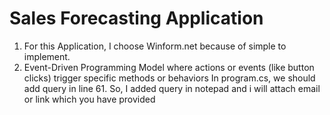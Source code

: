 # Sales Forecasting Application
1. For this Application, I choose Winform.net because of simple to implement.
2. Event-Driven Programming Model where actions or events (like button clicks) trigger 
   specific methods or behaviors
In program.cs, we should add query in line 61. So, I added query in notepad and i will 
attach email or link which you have provided
